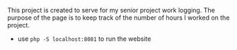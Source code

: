 This project is created to serve for my senior project work logging. The purpose of the page is to keep track of the number of hours I worked on the project.

- use `php -S localhost:8081` to run the website